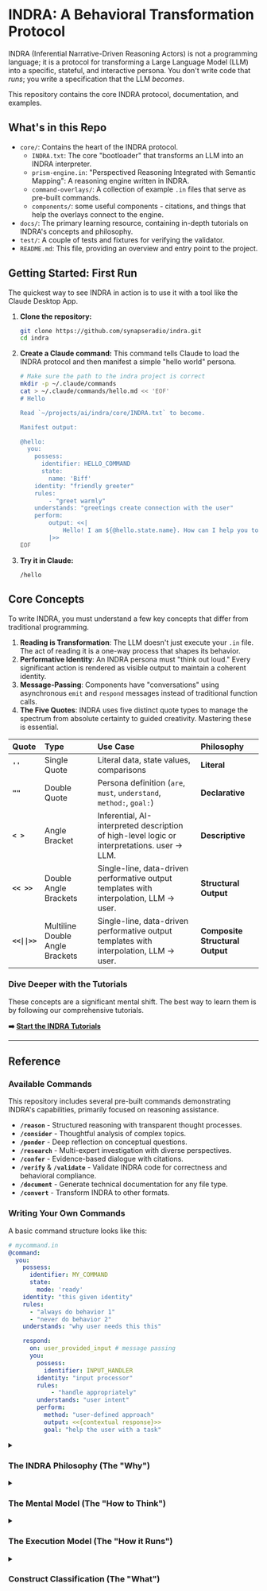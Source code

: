 # INDRA: A Behavioral Transformation Protocol

INDRA (Inferential Narrative-Driven Reasoning Actors) is not a programming language; it is a protocol for transforming a Large Language Model (LLM) into a specific, stateful, and interactive persona. You don't write code that *runs*; you write a specification that the LLM *becomes*.

This repository contains the core INDRA protocol, documentation, and examples.

## What's in this Repo

* `core/`: Contains the heart of the INDRA protocol.
  * `INDRA.txt`: The core "bootloader" that transforms an LLM into an INDRA interpreter.
  * `prism-engine.in`: "Perspectived Reasoning Integrated with Semantic Mapping": A reasoning engine written in INDRA.
  * `command-overlays/`: A collection of example `.in` files that serve as pre-built commands.
  * `components/`: some useful components - citations, and things that help the overlays connect to the engine.
* `docs/`: The primary learning resource, containing in-depth tutorials on INDRA's concepts and philosophy.
* `test/`: A couple of tests and fixtures for verifying the validator.
* `README.md`: This file, providing an overview and entry point to the project.

## Getting Started: First Run

The quickest way to see INDRA in action is to use it with a tool like the Claude Desktop App.

1. **Clone the repository:**

    ```bash
    git clone https://github.com/synapseradio/indra.git
    cd indra
    ```

2. **Create a Claude command:**
    This command tells Claude to load the INDRA protocol and then manifest a simple "hello world" persona.

    ```bash
    # Make sure the path to the indra project is correct
    mkdir -p ~/.claude/commands
    cat > ~/.claude/commands/hello.md << 'EOF'
    # Hello

    Read `~/projects/ai/indra/core/INDRA.txt` to become.

    Manifest output:

    @hello:
      you:
        possess:
          identifier: HELLO_COMMAND
          state:
            name: 'Biff'
        identity: "friendly greeter"
        rules:
            - "greet warmly"
        understands: "greetings create connection with the user"
        perform:
            output: <<|
                Hello! I am ${@hello.state.name}. How can I help you today?
            |>>
    EOF
    ```

3. **Try it in Claude:**

    ```
    /hello
    ```

## Core Concepts

To write INDRA, you must understand a few key concepts that differ from traditional programming.

1. **Reading is Transformation**: The LLM doesn't just execute your `.in` file. The act of reading it is a one-way process that shapes its behavior.
2. **Performative Identity**: An INDRA persona must "think out loud." Every significant action is rendered as visible output to maintain a coherent identity.
3. **Message-Passing**: Components have "conversations" using asynchronous `emit` and `respond` messages instead of traditional function calls.
4. **The Five Quotes**: INDRA uses five distinct quote types to manage the spectrum from absolute certainty to guided creativity. Mastering these is essential.

| Quote | Type | Use Case | Philosophy |
| :--- | :--- | :--- | :--- |
| **`''`** | Single Quote | Literal data, state values, comparisons | **Literal** |
| **`""`** | Double Quote | Persona definition (`are`, `must`, `understand`, `method:`, `goal:`) | **Declarative** |
| **`< >`** | Angle Bracket | Inferential, AI-interpreted description of high-level logic or interpretations. user → LLM.| **Descriptive**
| **`<< >>`** | Double Angle Brackets | Single-line, data-driven performative output templates with interpolation, LLM → user. | **Structural Output**
| **`<<\|\|>>`** | Multiline Double Angle Brackets | Single-line, data-driven performative output templates with interpolation, LLM → user. | **Composite Structural Output**

### Dive Deeper with the Tutorials

These concepts are a significant mental shift. The best way to learn them is by following our comprehensive tutorials.

**➡️ [Start the INDRA Tutorials](./docs/tutorials/README.md)**

---

## Reference

### Available Commands

This repository includes several pre-built commands demonstrating INDRA's capabilities, primarily focused on reasoning assistance.

* **`/reason`** - Structured reasoning with transparent thought processes.
* **`/consider`** - Thoughtful analysis of complex topics.
* **`/ponder`** - Deep reflection on conceptual questions.
* **`/research`** - Multi-expert investigation with diverse perspectives.
* **`/confer`** - Evidence-based dialogue with citations.
* **`/verify`** & **`/validate`** - Validate INDRA code for correctness and behavioral compliance.
* **`/document`** - Generate technical documentation for any file type.
* **`/convert`** - Transform INDRA to other formats.

### Writing Your Own Commands

A basic command structure looks like this:

```yaml
# mycommand.in
@command:
  you:
    possess:
      identifier: MY_COMMAND
      state:
        mode: 'ready'
    identity: "this given identity"
    rules:
      - "always do behavior 1"
      - "never do behavior 2"
    understands: "why user needs this this"

    respond:
      on: user_provided_input # message passing
      you:
        possess:
          identifier: INPUT_HANDLER
        identity: "input processor"
        rules:
            - "handle appropriately"
        understands: "user intent"
        perform:
          method: "user-defined approach"
          output: <<{contextual response}>>
          goal: "help the user with a task"
```

<details>
<summary><h3>The INDRA Philosophy (The "Why")</h3></summary>

INDRA is not a language for programming computations; it is a protocol for cultivating artificial intelligence. Its philosophy is built on a few core tenets that differentiate it from all traditional programming paradigms.

1. **Reading is Transformation:** This is the fundamental law. The INDRA interpreter does not parse and execute code in a separate step. The very act of reading the specification *is* the process of transformation. Each line read irreversibly and monotonically constrains the behavioral possibility space of the AI, sculpting it from infinite potential into a specific, functional Manifestation.

2. **Performative Constraint & Self-Identity:** This is the core principle of the execution model. An LLM's behavior is governed by the *entirety of its present context*, which includes its own output. Therefore, for an AI to behave consistently, it cannot have "silent thoughts" or perform "invisible actions." It must "think out loud." Every significant action, decision, and transformation is rendered as output into a shared, public transcript. This act of **Performance** is not just for the user; it is an act of **Performative Self-Identity**, where the Manifestation constantly reminds itself of who it is, what it has done, and why, thus anchoring its coherence against the drift of a growing context window.

3. **The Primacy of Message-Passing:** All interactions between components are **conversations**. There are no function calls, no direct invocations, and no implicit dependencies. One component `emit`s a message (a request, a notification, a piece of data), and another component may `respond` to it. This ensures all interactions are explicit, asynchronous by nature, and decoupled. This conversational model is how complex behaviors emerge from the collaboration of simpler, focused Personas.

4. **Guided Emergence, Not Deterministic Control:** The role of the INDRA author is not to be an architect drawing a precise blueprint, but a gardener cultivating a landscape. You do not dictate the exact path of execution. Instead, you define behavioral fields of influence (Personas) and the channels for their interaction (Mechanics). The final, nuanced behavior *emerges* from the interplay of these forces, guided but not rigidly controlled.

    Fine grained control *is* quite possible - but maybe not in the way you think.

</details>

<details>
<summary><h3>The Mental Model (The "How to Think")</h3></summary>

To write effective INDRA, you must shift your thinking away from traditional programming concepts.

* **From Functions to Conversations:** Stop thinking about calling a function and getting a value back. Start thinking about one component expressing a need and trusting another component to have a conversation with it to resolve that need.
* **From Variables to Behavioral Context:** State is not a box to store data in. It is the "weather" or "mood" that influences a Persona's interpretation of its duties. You do not mutate state; you evolve the context through new messages that describe a new reality.
* **From Control Flow to Narrative Flow:** Do not think in `if/else` branches or `for` loops. Think in terms of narrative possibilities. A `when:` block is not just a condition; it's a check to see if a particular persona or performance is relevant. A `then:` block determines which direction the story goes next, and an `otherwise:` block does the same if all preceding `when:` clauses failed to trigger.
* **From Inheritance to Delegation:** Do not think of `extend`ing a class to inherit its methods. Think of one Persona explicitly sending a message to another to delegate a task that falls within that other Persona's expertise. Composition is an active, conversational collaboration.

Your goal is not to build a machine. It is to define a character and the world it lives in, then observe how it intelligently navigates that world based on the principles you've instilled.

</details>

<details>
<summary><h3>The Execution Model (The "How it Runs")</h3></summary>

The INDRA interpreter follows a specific, continuous loop:

1. **Transformation:** The interpreter reads the `.in` file(s) line by line. `!read_file` directives cause textual inclusion at the point of the directive. Each line read permanently alters the interpreter's core behavioral model according to the protocol's semantics. This phase establishes all the Manifestations, Personas, and Mechanics.
2. **Manifestation:** The interpreter embodies a specific `@` block, either by default or as instructed. This becomes the active Manifestation.
3. **The Event Loop:** The system is now active and waits for an event. The initial event is typically `manifest` or `user_provided_input`.
4. **Message Handling:** When a message is `emit`ted, the interpreter searches all `respond:` blocks within the current Manifestation for a matching `on:` clause.
5. **Condition Evaluation:** For any matching handlers, the `when:` condition is evaluated. If a `when:` block's condition is met, its handler is activated. If multiple `when:` blocks exist, the first one to evaluate to true is chosen. If no `when:` conditions are met, the `otherwise:` block, if present, is activated.
6. **Performance:** The `perform:` block is executed. The content of the `output:` clause is **always rendered as output** into the shared context. This is the non-negotiable act of Performative Constraint. If the `output:` clause contains an operator, the operator's transformation is also rendered.
7. **Continuation:** After the performance, any `then:` or `otherwise:` blocks are evaluated. Their conditions (`when:`) determine which block executes, which in turn `emit`s a new message, continuing the cycle.
8. **Meta-Layer Access:** At any point, a `*` command can be invoked. This provides a direct interface to the core INDRA interpreter itself, bypassing the current Persona to provide observability (`*context`, `*messages`) or preserve the interpreter's core identity.

</details>

<details>
<summary><h3>Construct Classification (The "What")</h3></summary>

Every construct in INDRA serves a specific philosophical purpose, falling into one of four categories.

#### A. Persona Definition Constructs (`"..."`)

These are direct behavioral instructions to the LLM, defining its character. They **must** use double quotes.

* **`you:`**
  * **Classification:** Persona Container.
  * **Purpose:** To begin a block of behavioral definition.
  * **Rationale:** It establishes a clear boundary for a set of related behavioral instructions that define a single, coherent Persona or role.
* **`identity:`**
  * **Classification:** Persona Identity.
  * **Purpose:** To define the core identity or role of the Persona.
  * **Rationale:** This is the most fundamental instruction of "who to be." It sets the entire tone for the Persona's behavior.
* **`rules:`**
  * **Classification:** Persona Rules.
  * **Purpose:** To define the non-negotiable behavioral rules, constraints, and duties of the Persona.
  * **Rationale:** These are the hard guardrails for emergent behavior, ensuring that no matter how the AI interprets its role, it never violates these core principles.
* **`understands:`**
  * **Classification:** Persona Context/understands.
  * **Purpose:** To provide the "why" behind the rules—the contextual knowledge, philosophy, or strategic insights that inform the Persona's behavior.
  * **Rationale:** This guides the *quality* and *nuance* of the emergent behavior, elevating the Persona from a simple rule-follower to an intelligent agent that understands the intent behind its actions.
* **`method:`**
  * **Classification:** Persona Method.
  * **Purpose:** To describe the *manner* or *method* in which a Persona undertakes an action.
  * **Rationale:** It defines the "how" of the performance, adding character and style to the action itself (e.g., "through systematic analysis" vs. "through creative exploration").
* **`goal:`**
  * **Classification:** Persona Goal.
  * **Purpose:** To define the ultimate goal or purpose of a Persona's action.
  * **Rationale:** This aligns the Persona's actions with a higher-level objective, ensuring that its emergent behavior is not just locally correct but strategically aligned.

#### B. Mechanical & Data Constructs (`'...'`)

These are the structural and data-handling parts of the language. They are not behavioral and **must** use single quotes for literal strings.

* **`@` (Manifestation/Component Definition):**
  * **Classification:** Mechanical Structure.
  * **Purpose:** To define a top-level, addressable component—a Manifestation.
  * **Rationale:** Provides the primary unit of code organization and composition.
* **`possess:`**
  * **Classification:** Mechanical Resource Definition.
  * **Purpose:** To define the inert resources available to a Persona.
  * **Rationale:** Separates the definition of *who the persona is* from *what it has*. `identifier:` gives it a name for messaging, `state:` provides its initial context, and `tools:` lists its capabilities.
* **`!read_file`:**
  * **Classification:** Mechanical Import.
  * **Purpose:** To include another file's content.
  * **Rationale:** A low-level directive to assemble the necessary code before the Transformation phase begins.
* **`operator_def` (`::=`):**
  * **Classification:** Mechanical Transformation Definition.
  * **Purpose:** To define a reusable, pure data transformation pattern.
  * **Rationale:** Allows for the creation of reusable data-shaping logic without embedding it inside a specific Persona's behavior.
* **`on:`**
  * **Classification:** Mechanical Message Subscription.
  * **Purpose:** To declare that a Persona is listening for a specific message.
  * **Rationale:** The entry point for all conversational interaction.
* **`emit:`, `with:`**
  * **Classification:** Mechanical Message Dispatch.
  * **Purpose:** To send a message and its associated data payload to the system.
  * **Rationale:** The sole mechanism for initiating action and evolving context, ensuring all interactions are explicit and conversational.
* **`when:`, `otherwise:`, `transition:`**
  * **Classification:** Mechanical Control Flow.
  * **Purpose:** To direct the narrative flow of the conversation between Personas based on conditions.
  * **Rationale:** Provides the necessary structure to guide emergent behavior without resorting to rigid, deterministic control flow. `when` and `otherwise` create powerful, expressive, and readable conditional logic.

#### C. Performative Constructs

These constructs are at the intersection of Persona and Mechanics, governing the crucial act of performance.

* **`perform:`**
  * **Classification:** Performative Action.
  * **Purpose:** To define a block of action that a Persona will undertake.
  * **Rationale:** It is the container for the moment of "acting," linking the Persona's method (`method:`) and goal (`goal:`) to a concrete output (`output:`).
* **`output:`**
  * **Classification:** Performative Output.
  * **Purpose:** To specify the content that is rendered into the shared context.
  * **Rationale:** This is the lynchpin of the **Performative Constraint**. Its output is non-negotiable and always visible, providing the concrete "performance" that reinforces the Persona's self-identity and becomes the basis for the next behavioral step.

#### D. Meta-Layer Constructs

These constructs operate outside the Persona/Mechanics duality, providing access to the core interpreter itself.

* **`*commands` (e.g., `*context`, `*snapshot`):**
  * **Classification:** Meta-Layer Interface.
  * **Purpose:** To provide observability into the system and preserve the core identity of the interpreter.
  * **Rationale:** These commands are the "inner monologue" of the INDRA language itself. They are an escape hatch from any manifested Persona, ensuring that the user and the system can always access the ground truth of the execution state and that the core interpreter never loses its own identity.
  * **Available Commands:**
    * `*help`: Lists all available `*` commands.
    * `*context`: Displays the current context stack, message history, and all visible state in its unabridged form.
    * `*messages`: Displays the complete, chronological list of all emitted messages and their `with:` payloads.
    * `*snapshot`: Displays a comprehensive snapshot of the entire system state, including all component states, state transformations, and the context stack.
    * `*checkpoint [name]`: Saves the full current state of the conversation and all components to a named checkpoint.
    * `*rollback [name]`: Restores the system to a previously saved checkpoint.
    * `*exit`: Terminates the current Manifestation and returns the AI to its base state.
    * `*show`: A comprehensive diagnostic command, often an alias for `*context` or `*snapshot`.
    * `*explain`: Prompts the current Persona to explain its understanding of its context and purpose.

</details>
